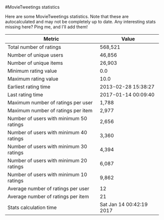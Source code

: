#MovieTweetings statistics

Here are some MovieTweetings statistics. Note that these are autocalculated and may not be completely up to date. Any interesting stats missing here? Ping me, and I'll add them!

Metric | Value
--- | ---
Total number of ratings                 | 568,521
Number of unique users                  | 46,856
Number of unique items                  | 26,903
Minimum rating value                    | 0.0
Maximum rating value                    | 10.0
Earliest rating time                    | 2013-02-28 15:38:27
Last rating time                        | 2017-01-14 00:09:40
Maximum number of ratings per user      | 1,788
Maximum number of ratings per item      | 2,977
Number of users with minimum 50 ratings | 2,656
Number of users with minimum 40 ratings | 3,360
Number of users with minimum 30 ratings | 4,394
Number of users with minimum 20 ratings | 6,087
Number of users with minimum 10 ratings | 9,862
Average number of ratings per user      | 12
Average number of ratings per item      | 21
Stats calculation time                  | Sat Jan 14 00:42:19 2017

